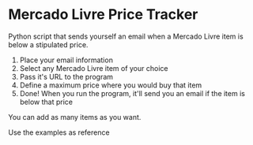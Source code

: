 # Mercado Livre Price Tracker
Python script that sends yourself an email when a Mercado Livre item is below a stipulated price.

1. Place your email information
2. Select any Mercado Livre item of your choice
3. Pass it's URL to the program
4. Define a maximum price where you would buy that item
5. Done! When you run the program, it'll send you an email if the item is below that price

You can add as many items as you want.

Use the examples as reference
